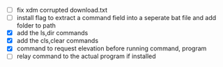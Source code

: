 
 - [ ] fix xdm corrupted download.txt 
 - [ ] install flag to extract a command field into a seperate bat file and add folder to path
 - [x] add the ls,dir commands
 - [x] add the cls,clear commands
 - [x] command to request elevation before running command, program <requestelevation>
 - [ ] relay command to the actual program if installed